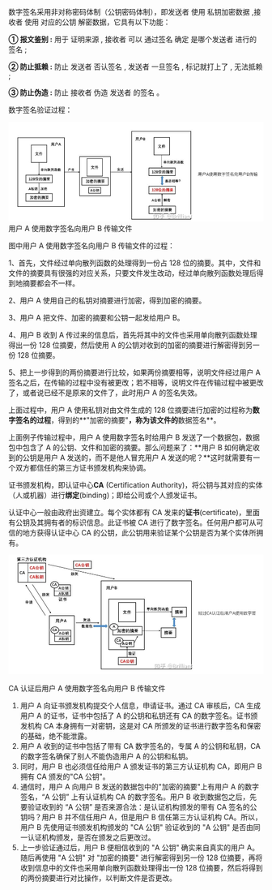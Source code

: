 数字签名采用非对称密码体制（公钥密码体制），即发送者 使用 私钥加密数据 ,接收者 使用 对应的公钥 解密数据，它具有以下功能：

**① 报文鉴别 :** 用于 证明来源 , 接收者 可以 通过签名 确定 是哪个发送者 进行的签名 ;

**② 防止抵赖 :** 防止 发送者 否认签名 , 发送者 一旦签名 , 标记就打上了 , 无法抵赖 ;

**③ 防止伪造 :** 防止 接收者 伪造 发送者 的签名 。

数字签名验证过程：

![image-20220901174232189](../assets/Untitled.assets/image-20220901174232189.png)用户 A 使用数字签名向用户 B 传输文件

图中用户 A 使用数字签名向用户 B 传输文件的过程：

1、首先，文件经过单向散列函数的处理得到一份占 128 位的摘要。其中，文件和文件的摘要具有很强的对应关系，只要文件发生改动，经过单向散列函数处理后得到地摘要都会不一样。

2、用户 A 使用自己的私钥对摘要进行加密，得到加密的摘要。

3、用户 A 把文件、加密的摘要和公钥一起发给用户 B。

4、用户 B 收到 A 传过来的信息后，首先将其中的文件也采用单向散列函数处理得出一份 128 位摘要，然后使用 A 的公钥对收到的加密的摘要进行解密得到另一份 128 位摘要。

5、把上一步得到的两份摘要进行比较，如果两份摘要相等，说明文件经过用户 A 签名之后，在传输的过程中没有被更改；若不相等，说明文件在传输过程中被更改了，或者说已经不是原来的文件了，此时用户 A 的签名失效。

上面过程中，用户 A 使用私钥对由文件生成的 128 位摘要进行加密的过程称为**数字签名的过程**，得到的**"加密的摘要"**，称为该文件的**数据签名**。

上面例子传输过程中，用户 A 使用数字签名时给用户 B 发送了一个数据包，数据包中包含了 A 的公钥、文件和加密的摘要。那么问题来了：**用户 B 如何确定收到的公钥是用户 A 发送的，而不是他人冒充用户 A 发送的呢？**这时就需要有一个双方都信任的第三方证书颁发机构来协调。

证书颁发机构，即认证中心**CA** (Certification Authority)，将公钥与其对应的实体（人或机器）进行**绑定**(binding)；即给公司或个人颁发证书。

认证中心一般由政府出资建立。每个实体都有 CA 发来的**证书**(certificate)，里面有公钥及其拥有者的标识信息。此证书被 CA 进行了数字签名。任何用户都可从可信的地方获得认证中心 CA 的公钥，此公钥用来验证某个公钥是否为某个实体所拥有。

![image-20220901174302063](../assets/Untitled.assets/image-20220901174302063.png)

CA 认证后用户 A 使用数字签名向用户 B 传输文件

1. 用户 A 向证书颁发机构提交个人信息，申请证书。通过 CA 审核后，CA 生成用户 A 的证书，证书中包括了 A 的公钥和私钥还有 CA 的数字签名。证书颁发机构 CA 本身拥有一对密钥，这是对 CA 所颁发的证书进行数字签名和保密的基础，绝不能泄露。
2. 用户 A 收到的证书中包括了带有 CA 数字签名的，专属 A 的公钥和私钥，CA 的数字签名确保了别人不能伪造用户 A 的公钥和私钥。
3. 同时，用户 B 也必须信任给用户 A 颁发证书的第三方认证机构 CA，即用户 B 拥有 CA 颁发的"CA 公钥"。
4. 通信时，用户 A 向用户 B 发送的数据包中的"加密的摘要"上有用户 A 的数字签名，“A 公钥” 上有认证机构 CA 的数字签名。用户 B 收到数据包之后，先要验证收到的 “A 公钥” 是否来源合法：是认证机构颁发的带有 CA 签名的公钥吗？用户 B 并不信任用户 A，但是用户 B 信任第三方认证机构 CA。所以，用户 B 先使用证书颁发机构颁发的 "CA 公钥" 验证收到的 "A 公钥" 是否由同一认证机构颁发，是否在颁发之后更改过。
5. 上一步验证通过后，用户 B 便相信收到的 "A 公钥" 确实来自真实的用户 A。随后再使用 "A 公钥" 对 "加密的摘要" 进行解密得到另一份 128 位摘要，再将收到信息中的文件也采用单向散列函数处理得出一份 128 位摘要，然后将得到的两份摘要进行对比操作，以判断文件是否更改。
